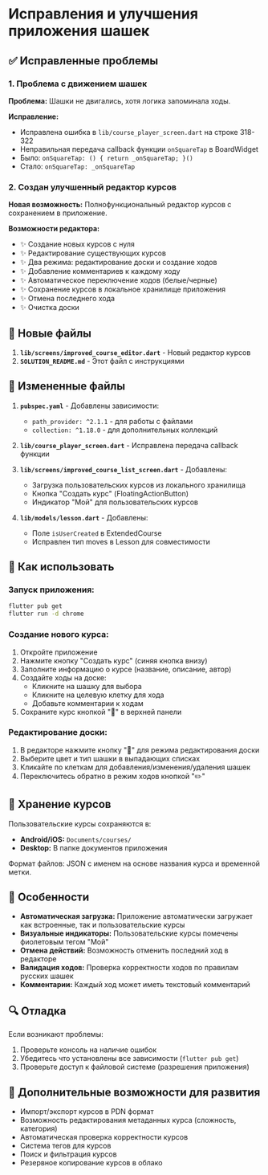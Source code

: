 # Исправления и улучшения приложения шашек

## ✅ Исправленные проблемы

### 1. Проблема с движением шашек
**Проблема:** Шашки не двигались, хотя логика запоминала ходы.

**Исправление:** 
- Исправлена ошибка в `lib/course_player_screen.dart` на строке 318-322
- Неправильная передача callback функции `onSquareTap` в BoardWidget
- Было: `onSquareTap: () { return _onSquareTap; }()`
- Стало: `onSquareTap: _onSquareTap`

### 2. Создан улучшенный редактор курсов
**Новая возможность:** Полнофункциональный редактор курсов с сохранением в приложение.

**Возможности редактора:**
- ✨ Создание новых курсов с нуля
- ✨ Редактирование существующих курсов  
- ✨ Два режима: редактирование доски и создание ходов
- ✨ Добавление комментариев к каждому ходу
- ✨ Автоматическое переключение ходов (белые/черные)
- ✨ Сохранение курсов в локальное хранилище приложения
- ✨ Отмена последнего хода
- ✨ Очистка доски

## 📁 Новые файлы

1. **`lib/screens/improved_course_editor.dart`** - Новый редактор курсов
2. **`SOLUTION_README.md`** - Этот файл с инструкциями

## 🔧 Измененные файлы

1. **`pubspec.yaml`** - Добавлены зависимости:
   - `path_provider: ^2.1.1` - для работы с файлами
   - `collection: ^1.18.0` - для дополнительных коллекций

2. **`lib/course_player_screen.dart`** - Исправлена передача callback функции

3. **`lib/screens/improved_course_list_screen.dart`** - Добавлены:
   - Загрузка пользовательских курсов из локального хранилища
   - Кнопка "Создать курс" (FloatingActionButton)
   - Индикатор "Мой" для пользовательских курсов

4. **`lib/models/lesson.dart`** - Добавлены:
   - Поле `isUserCreated` в ExtendedCourse
   - Исправлен тип moves в Lesson для совместимости

## 🚀 Как использовать

### Запуск приложения:
```bash
flutter pub get
flutter run -d chrome
```

### Создание нового курса:
1. Откройте приложение
2. Нажмите кнопку "Создать курс" (синяя кнопка внизу)
3. Заполните информацию о курсе (название, описание, автор)
4. Создайте ходы на доске:
   - Кликните на шашку для выбора
   - Кликните на целевую клетку для хода
   - Добавьте комментарии к ходам
5. Сохраните курс кнопкой "💾" в верхней панели

### Редактирование доски:
1. В редакторе нажмите кнопку "🔲" для режима редактирования доски
2. Выберите цвет и тип шашки в выпадающих списках
3. Кликайте по клеткам для добавления/изменения/удаления шашек
4. Переключитесь обратно в режим ходов кнопкой "✏️"

## 📂 Хранение курсов

Пользовательские курсы сохраняются в:
- **Android/iOS:** `Documents/courses/`
- **Desktop:** В папке документов приложения

Формат файлов: JSON с именем на основе названия курса и временной метки.

## 🎯 Особенности

- **Автоматическая загрузка:** Приложение автоматически загружает как встроенные, так и пользовательские курсы
- **Визуальные индикаторы:** Пользовательские курсы помечены фиолетовым тегом "Мой"
- **Отмена действий:** Возможность отменить последний ход в редакторе
- **Валидация ходов:** Проверка корректности ходов по правилам русских шашек
- **Комментарии:** Каждый ход может иметь текстовый комментарий

## 🔍 Отладка

Если возникают проблемы:
1. Проверьте консоль на наличие ошибок
2. Убедитесь что установлены все зависимости (`flutter pub get`)
3. Проверьте доступ к файловой системе (разрешения приложения)

## 📝 Дополнительные возможности для развития

- Импорт/экспорт курсов в PDN формат
- Возможность редактирования метаданных курса (сложность, категория)
- Автоматическая проверка корректности курсов
- Система тегов для курсов
- Поиск и фильтрация курсов
- Резервное копирование курсов в облако